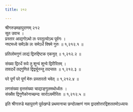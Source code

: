 ```yaml
---
title: २१२

---
```

श्रीगरुडमहापुराणम् २१२  
सूत उवाच ।  
प्रस्तार आद्यगोऽथो लः परतुल्योऽथ पूर्वगः ।  
नष्टमध्ये समेंऽके लः समेऽर्धे विषमे गुरुः ॥ १,२१२.१ ॥  
  
प्रतिलोमगुणं लाद्यं द्विरुद्दिष्टक एकनुत् ॥ १,२१२.२ ॥  
  
संख्या द्विरर्धे रूपे तु शून्यं शून्ये द्विरीरितम् ।  
तावदर्धे तद्गुणितं द्विर्द्व्यूनन्तु तदन्ततः ॥ १,२१२.३ ॥  
  
परे पूर्णं परे पूर्णं मेरुः प्रस्तारतो भवेत् ॥ १,२१२.४ ॥  
  
लगसंख्या वृत्तसंख्या चाद्याङ्गुलमथोर्ध्वतः ।  
संख्यैव द्विगुणैकोनाच्छन्दः सारोऽयमीरितः ॥ १,२१२.५ ॥  
  
इति श्रीगारुडे महापुराणे पूर्वखण्डे प्रथमानाचा छन्दोलक्षणं नाम द्वादशोत्तरद्विशततमोऽध्यायः
